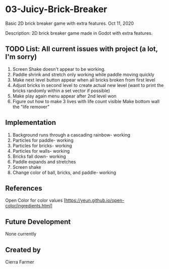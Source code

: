 # 03-Juicy-Brick-Breaker
Basic 2D brick breaker game with extra features. Oct 11, 2020

Description:
2D brick breaker game made in Godot with extra features. 

## TODO List: All current issues with project (a lot, I'm sorry)
1. Screen Shake doesn't appear to be working. 
2. Paddle shrink and stretch only working while paddle moving quickly
3. Make next level button appear when all bricks broken from first level
4. Adjust bricks in second level to create actual new level (want to print the bricks randomly within a set vector if possible)
5. Make play again menu appear after 2nd level won
6. Figure out how to make 3 lives with life count visible
        Make bottom wall the "life remover"


## Implementation
1. Background runs through a cascading rainbow- working
2. Particles for paddle- working
3. Particles for bricks- working
4. Particles for walls- working
5. Bricks fall down- working
6. Paddle expands and stretches
7. Screen shake
8. Change color of ball, bricks, and paddle- working


## References
Open Color for color values [https://yeun.github.io/open-color/ingredients.html]

## Future Development
None currently

## Created by
Cierra Farmer
